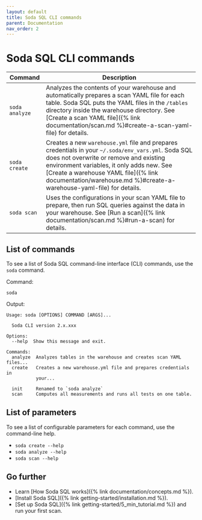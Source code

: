 ```yaml
---
layout: default
title: Soda SQL CLI commands
parent: Documentation
nav_order: 2
---
```


# Soda SQL CLI commands

| Command | Description |
| ------- | ----------- |
| `soda analyze` | Analyzes the contents of your warehouse and automatically prepares a scan YAML file for each table. Soda SQL puts the YAML files in the `/tables` directory inside the warehouse directory. See [Create a scan YAML file]({% link documentation/scan.md %}#create-a-scan-yaml-file) for details.|
| `soda create` | Creates a new `warehouse.yml` file and prepares credentials in your `~/.soda/env_vars.yml`. Soda SQL does not overwrite or remove and existing environment variables, it only adds new. See [Create a warehouse YAML file]({% link documentation/warehouse.md %}#create-a-warehouse-yaml-file) for details. |
| `soda scan` | Uses the configurations in your scan YAML file to prepare, then run SQL queries against the data in your warehouse. See [Run a scan]({% link documentation/scan.md %}#run-a-scan) for details. |

## List of commands

To see a list of Soda SQL command-line interface (CLI) commands, use the `soda` command. 

Command:
```shell
soda
```

Output:
```shell
Usage: soda [OPTIONS] COMMAND [ARGS]...

  Soda CLI version 2.x.xxx

Options:
  --help  Show this message and exit.

Commands:
  analyze  Analyzes tables in the warehouse and creates scan YAML files...
  create   Creates a new warehouse.yml file and prepares credentials in
           your...

  init     Renamed to `soda analyze`
  scan     Computes all measurements and runs all tests on one table.
```

## List of parameters

To see a list of configurable parameters for each command, use the command-line help.
* `soda create --help`
* `soda analyze --help`
* `soda scan --help`


## Go further
* Learn [How Soda SQL works]({% link documentation/concepts.md %}).
* [Install Soda SQL]({% link getting-started/installation.md %}).
* [Set up Soda SQL]({% link getting-started/5_min_tutorial.md %}) and run your first scan.